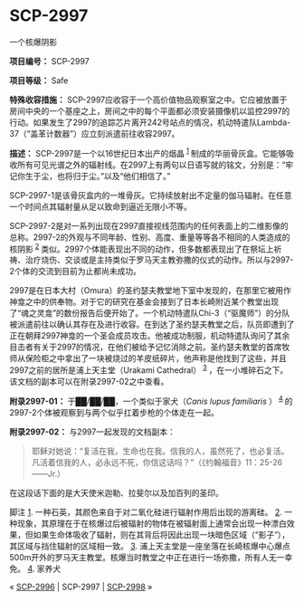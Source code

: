 # SCP-2997
                        




一个核爆阴影



**项目编号：** SCP-2997

**项目等级：** Safe

**特殊收容措施：** SCP-2997应收容于一个高价值物品观察室之中。它应被放置于房间中央的一个基座之上，房间之中的每个平面都必须安装摄像机以监控2997的行动。如果发生了2997的追踪芯片离开242号站点的情况，机动特遣队Lambda-37（“盖革计数器”）应立刻派遣前往收容2997。

**描述：** SCP-2997是一个以16世纪日本出产的烟晶<sup class='footnoteref'>
 <a shape='rect' class='footnoteref' id='footnoteref-1' href='javascript:;' onclick='WIKIDOT.page.utils.scrollToReference(&apos;footnote-1&apos;)'>1</a>
</sup>制成的华丽骨灰盒。它能够吸收所有可见光谱之外的辐射线。在2997上有两句以日语写就的铭文，分别是：“牢记你生于尘，也将归于尘。”以及“他们相信了。”

SCP-2997-1是该骨灰盒内的一堆骨灰。它持续放射出不定量的伽马辐射。在任意一个时间点其辐射量从足以致命到逼近无限小不等。

SCP-2997-2是对一系列出现在2997直接视线范围内的任何表面上的二维影像的总称。2997-2的外观与不同年龄、性别、高度、重量等等各不相同的人类造成的核阴影<sup class='footnoteref'>
 <a shape='rect' class='footnoteref' id='footnoteref-2' href='javascript:;' onclick='WIKIDOT.page.utils.scrollToReference(&apos;footnote-2&apos;)'>2</a>
</sup>类似。2997个体能表现出不同的动作，但多数都表现出了在祭坛上祈祷、治疗烧伤、交谈或是主持类似于罗马天主教弥撒的仪式的动作。所以与2997-2个体的交流到目前为止都尚未成功。

2997是在日本大村（Omura）的圣约瑟夫教堂地下室中发现的，在那里它被用作神龛之中的供奉物。对于它的研究在基金会接到了日本长崎附近某个教堂出现了“魂之灵龛”的数份报告后便开始了。一个机动特遣队Chi-3（“驱魔师”）的分队被派遣前往以确认其存在及进行收容。在到达了圣约瑟夫教堂之后，队员即遭到了正在朝拜2997神龛的一个圣会成员攻击。他被成功制服，机动特遣队询问了其余目击者有关于2997的情况，在他们被给予记忆消除之前。圣约瑟夫教堂的首席牧师从保险柜之中拿出了一块被烧过的羊皮纸碎片，他声称是他找到了这些，并且2997之前的居所是浦上天主堂（Urakami Cathedral）<sup class='footnoteref'>
 <a shape='rect' class='footnoteref' id='footnoteref-3' href='javascript:;' onclick='WIKIDOT.page.utils.scrollToReference(&apos;footnote-3&apos;)'>3</a>
</sup>，在一小堆碎石之下。该文档的副本可以在附录2997-02之中查看。

**附录2997-01：** 于██/██/██，一个类似于家犬（*Canis lupus familiaris* ）<sup class='footnoteref'>
 <a shape='rect' class='footnoteref' id='footnoteref-4' href='javascript:;' onclick='WIKIDOT.page.utils.scrollToReference(&apos;footnote-4&apos;)'>4</a>
</sup>的2997-2个体被观察到与两个似乎扛着步枪的个体走在一起。

**附录2997-02：** 与2997一起发现的文档副本：


> 耶稣对她说：“复活在我，生命也在我。信我的人，虽然死了，也必复活。凡活着信我的人，必永远不死，你信这话吗？”（《约翰福音》11：25-26——Jr.）
> 

在这段话下面的是大天使米迦勒、拉斐尔以及加百列的圣印。


脚注
<a shape='rect' href='javascript:;' onclick='WIKIDOT.page.utils.scrollToReference(&apos;footnoteref-1&apos;)'>1</a>. 一种石英，其颜色来自于对二氧化硅进行辐射作用后出现的游离硅。
<a shape='rect' href='javascript:;' onclick='WIKIDOT.page.utils.scrollToReference(&apos;footnoteref-2&apos;)'>2</a>. 一种现象，其原理在于在核爆过后被辐射的物体在被辐射面上通常会出现一种漂白效果，但如果生命体吸收了辐射，则在其背后将因此出现一块暗色区域（“影子”），其区域与挡住辐射的区域相一致。
<a shape='rect' href='javascript:;' onclick='WIKIDOT.page.utils.scrollToReference(&apos;footnoteref-3&apos;)'>3</a>. 浦上天主堂是一座坐落在长崎核爆中心爆点500m开外的罗马天主教堂。核爆当时教堂之中正在进行一场弥撒，所有人无一幸免。
<a shape='rect' href='javascript:;' onclick='WIKIDOT.page.utils.scrollToReference(&apos;footnoteref-4&apos;)'>4</a>. 家养犬



« [SCP-2996](/scp-2996) | SCP-2997 | [SCP-2998](/scp-2998) »





                    